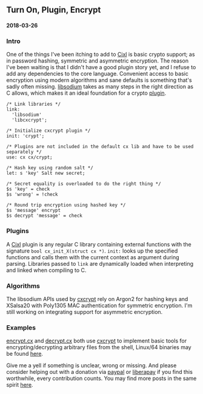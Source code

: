## Turn On, Plugin, Encrypt
#### 2018-03-26

### Intro
One of the things I've been itching to add to [Cixl](https://github.com/basic-gongfu/cixl) is basic crypto support; as in password hashing, symmetric and asymmetric encryption. The reason I've been waiting is that I didn't have a good plugin story yet, and I refuse to add any dependencies to the core language. Convenient access to basic encryption using modern algorithms and sane defaults is something that's sadly often missing. [libsodium](https://github.com/jedisct1/libsodium) takes as many steps in the right direction as C allows, which makes it an ideal foundation for a crypto [plugin](https://github.com/basic-gongfu/cxcrypt).

```
/* Link libraries */
link:
  'libsodium'
  'libcxcrypt';

/* Initialize cxcrypt plugin */
init: 'crypt';

/* Plugins are not included in the default cx lib and have to be used separately */
use: cx cx/crypt;

/* Hash key using random salt */
let: s 'key' Salt new secret;

/* Secret equality is overloaded to do the right thing */
$s 'key' = check
$s 'wrong' = !check

/* Round trip encryption using hashed key */
$s 'message' encrypt
$s decrypt 'message' = check
```

### Plugins
A [Cixl](https://github.com/basic-gongfu/cixl) plugin is any regular C library containing external functions with the signature ```bool cx_init_X(struct cx *)```. ```init:``` looks up the specified functions and calls them with the current context as argument during parsing. Libraries passed to ```link``` are dynamically loaded when interpreting and linked when compiling to C.

### Algorithms
The libsodium APIs used by [cxcrypt](https://github.com/basic-gongfu/cxcrypt) rely on Argon2 for hashing keys and XSalsa20 with Poly1305 MAC authentication for symmetric encryption. I'm still working on integrating support for asymmetric encryption.

### Examples
[encrypt.cx](https://raw.githubusercontent.com/basic-gongfu/cxcrypt/master/examples/encrypt.cx) and [decrypt.cx](https://raw.githubusercontent.com/basic-gongfu/cxcrypt/master/examples/decrypt.cx) both use [cxcrypt](https://github.com/basic-gongfu/cxcrypt) to implement basic tools for encrypting/decrypting arbitrary files from the shell, Linux/64 binaries may be found [here](https://github.com/basic-gongfu/cxbin/tree/master/linux64).

Give me a yell if something is unclear, wrong or missing. And please consider helping out with a donation via [paypal](https://paypal.me/basicgongfu) or [liberapay](https://liberapay.com/basic-gongfu/donate) if you find this worthwhile, every contribution counts. You may find more posts in the same spirit [here](https://github.com/basic-gongfu/cixl/tree/master/devlog).